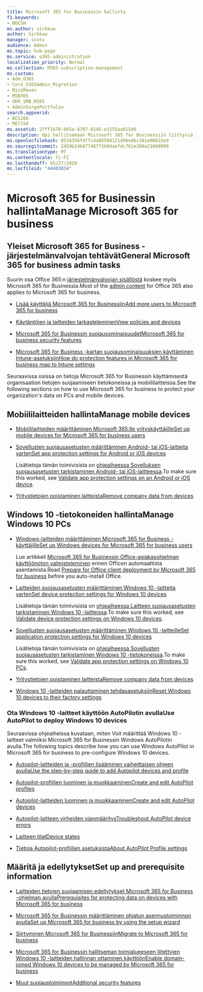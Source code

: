 ```yaml
---
title: Microsoft 365 for Businessin hallinta
f1.keywords:
- NOCSH
ms.author: sirkkuw
author: Sirkkuw
manager: scotv
audience: Admin
ms.topic: hub-page
ms.service: o365-administration
localization_priority: Normal
ms.collection: M365-subscription-management
ms.custom:
- Adm_O365
- Core_O365Admin_Migration
- MiniMaven
- MSB365
- OKR_SMB_M365
- AdminSurgePortfolio
search.appverid:
- BCS160
- MET150
ms.assetid: 27ff1678-865a-4707-8145-e1155aa815d6
description: Opi hallitsemaan Microsoft 365 for Businessiin liittyviä järjestelmänvalvojan tehtäviä, mobiililaitteita, Windows 10 -tietokoneita ja monia tällaisia tehtäviä.
ms.openlocfilehash: 0534356f4ffc4a05504121d96edbc381e00632e9
ms.sourcegitcommit: 2d59b24b877487f3b84aefdc7b1e200a21009999
ms.translationtype: MT
ms.contentlocale: fi-FI
ms.lasthandoff: 05/27/2020
ms.locfileid: "44403034"
---
```

# <a name="manage-microsoft-365-for-business"></a><span data-ttu-id="a2610-103">Microsoft 365 for Businessin hallinta</span><span class="sxs-lookup"><span data-stu-id="a2610-103">Manage Microsoft 365 for business</span></span>

## <a name="general-microsoft-365-for-business-admin-tasks"></a><span data-ttu-id="a2610-104">Yleiset Microsoft 365 for Business -järjestelmänvalvojan tehtävät</span><span class="sxs-lookup"><span data-stu-id="a2610-104">General Microsoft 365 for business admin tasks</span></span>

<span data-ttu-id="a2610-105">Suurin osa Office 365:n [järjestelmänvalvojan sisällöstä](https://docs.microsoft.com/office365/admin/admin-home) koskee myös Microsoft 365 for Businessia.</span><span class="sxs-lookup"><span data-stu-id="a2610-105">Most of the [admin content](https://docs.microsoft.com/office365/admin/admin-home) for Office 365 also applies to Microsoft 365 for business.</span></span>

- [<span data-ttu-id="a2610-106">Lisää käyttäjiä Microsoft 365 for Businessiin</span><span class="sxs-lookup"><span data-stu-id="a2610-106">Add more users to Microsoft 365 for business</span></span>](add-users-m365b.md)
    
- [<span data-ttu-id="a2610-107">Käytäntöjen ja laitteiden tarkasteleminen</span><span class="sxs-lookup"><span data-stu-id="a2610-107">View policies and devices</span></span>](view-policies-and-devices.md)
    
- [<span data-ttu-id="a2610-108">Microsoft 365 for Businessin suojausominaisuudet</span><span class="sxs-lookup"><span data-stu-id="a2610-108">Microsoft 365 for business security features</span></span>](security-features.md)
    
- [<span data-ttu-id="a2610-109">Microsoft 365 for Business -kartan suojausominaisuuksien käyttäminen Intune-asetuksiin</span><span class="sxs-lookup"><span data-stu-id="a2610-109">How do protection features in Microsoft 365 for business map to Intune settings</span></span>](map-protection-features-to-intune-settings.md)
    
<span data-ttu-id="a2610-110">Seuraavissa osissa on tietoja Microsoft 365 for Businessin käyttämisestä organisaation tietojen suojaamiseen tietokoneissa ja mobiililaitteissa.</span><span class="sxs-lookup"><span data-stu-id="a2610-110">See the following sections on how to use Microsoft 365 for business to protect your organization's data on PCs and mobile devices.</span></span>
  
## <a name="manage-mobile-devices"></a><span data-ttu-id="a2610-111">Mobiililaitteiden hallinta</span><span class="sxs-lookup"><span data-stu-id="a2610-111">Manage mobile devices</span></span>

- [<span data-ttu-id="a2610-112">Mobiililaitteiden määrittäminen Microsoft 365:lle yrityskäyttäjille</span><span class="sxs-lookup"><span data-stu-id="a2610-112">Set up mobile devices for Microsoft 365 for business users</span></span>](set-up-mobile-devices.md)
    
- [<span data-ttu-id="a2610-113">Sovellusten suojausasetusten määrittäminen Android- tai iOS-laitteita varten</span><span class="sxs-lookup"><span data-stu-id="a2610-113">Set app protection settings for Android or iOS devices</span></span>](app-protection-settings-for-android-and-ios.md)
    
    <span data-ttu-id="a2610-114">Lisätietoja tämän toimivisista on [ohjeaiheessa Sovelluksen suojausasetusten tarkistaminen Android- tai iOS-laitteessa](validate-settings-on-android-or-ios.md).</span><span class="sxs-lookup"><span data-stu-id="a2610-114">To make sure this worked, see [Validate app protection settings on an Android or iOS device](validate-settings-on-android-or-ios.md).</span></span> 
    
- [<span data-ttu-id="a2610-115">Yritystietojen poistaminen laitteista</span><span class="sxs-lookup"><span data-stu-id="a2610-115">Remove company data from devices</span></span>](remove-company-data.md)
    
## <a name="manage-windows-10-pcs"></a><span data-ttu-id="a2610-116">Windows 10 -tietokoneiden hallinta</span><span class="sxs-lookup"><span data-stu-id="a2610-116">Manage Windows 10 PCs</span></span>

- [<span data-ttu-id="a2610-117">Windows-laitteiden määrittäminen Microsoft 365 for Business -käyttäjille</span><span class="sxs-lookup"><span data-stu-id="a2610-117">Set up Windows devices for Microsoft 365 for business users</span></span>](set-up-windows-devices.md)

    <span data-ttu-id="a2610-118">Lue artikkeli [Microsoft 365 for Businessin Office-asiakasohjelman käyttöönoton valmisteleminen](prepare-for-office-client-deployment.md) ennen Officen automaattista asentamista.</span><span class="sxs-lookup"><span data-stu-id="a2610-118">Read [Prepare for Office client deployment by Microsoft 365 for business](prepare-for-office-client-deployment.md) before you auto-install Office.</span></span> 
    
- [<span data-ttu-id="a2610-119">Laitteiden suojausasetusten määrittäminen Windows 10 -laitteita varten</span><span class="sxs-lookup"><span data-stu-id="a2610-119">Set device protection settings for Windows 10 devices</span></span>](protection-settings-for-windows-10-pcs.md)
    
    <span data-ttu-id="a2610-120">Lisätietoja tämän toimivisista on [ohjeaiheessa Laitteen suojausasetusten tarkistaminen Windows 10 -laitteissa](validate-settings-on-windows-10-pcs.md).</span><span class="sxs-lookup"><span data-stu-id="a2610-120">To make sure this worked, see [Validate device protection settings on Windows 10 devices](validate-settings-on-windows-10-pcs.md).</span></span> 
    
- [<span data-ttu-id="a2610-121">Sovellusten suojausasetusten määrittäminen Windows 10 -laitteille</span><span class="sxs-lookup"><span data-stu-id="a2610-121">Set application protection settings for Windows 10 devices</span></span>](protection-settings-for-windows-10-devices.md)
    
    <span data-ttu-id="a2610-122">Lisätietoja tämän toimivisista on [ohjeaiheessa Sovellusten suojausasetusten tarkistaminen Windows 10 -tietokoneissa](validate-protection-settings-on-windows-10-pcs.md).</span><span class="sxs-lookup"><span data-stu-id="a2610-122">To make sure this worked, see [Validate app protection settings on Windows 10 PCs](validate-protection-settings-on-windows-10-pcs.md).</span></span> 
    
- [<span data-ttu-id="a2610-123">Yritystietojen poistaminen laitteista</span><span class="sxs-lookup"><span data-stu-id="a2610-123">Remove company data from devices</span></span>](remove-company-data.md)
    
- [<span data-ttu-id="a2610-124">Windows 10 -laitteiden palauttaminen tehdasasetuksiin</span><span class="sxs-lookup"><span data-stu-id="a2610-124">Reset Windows 10 devices to their factory settings</span></span>](reset-devices-to-factory-settings.md)
    
### <a name="use-autopilot-to-deploy-windows-10-devices"></a><span data-ttu-id="a2610-125">Ota Windows 10 -laitteet käyttöön AutoPilotin avulla</span><span class="sxs-lookup"><span data-stu-id="a2610-125">Use AutoPilot to deploy Windows 10 devices</span></span>

<span data-ttu-id="a2610-126">Seuraavissa ohjeaiheissa kuvataan, miten Voit määrittää Windows 10 -laitteet valmiiksi Microsoft 365 for Businessin Windows AutoPilotin avulla.</span><span class="sxs-lookup"><span data-stu-id="a2610-126">The following topics describe how you can use Windows AutoPilot in Microsoft 365 for business to pre-configure Windows 10 devices.</span></span>
  
- [<span data-ttu-id="a2610-127">Autopilot-laitteiden ja -profiilien lisääminen vaiheittaisen ohjeen avulla</span><span class="sxs-lookup"><span data-stu-id="a2610-127">Use the step-by-step guide to add Autopilot devices and profile</span></span>](add-autopilot-devices-and-profile.md)
    
- [<span data-ttu-id="a2610-128">Autopilot-profiilien luominen ja muokkaaminen</span><span class="sxs-lookup"><span data-stu-id="a2610-128">Create and edit AutoPilot profiles</span></span>](create-and-edit-autopilot-profiles.md)
    
- [<span data-ttu-id="a2610-129">Autopilot-laitteiden luominen ja muokkaaminen</span><span class="sxs-lookup"><span data-stu-id="a2610-129">Create and edit AutoPilot devices</span></span>](create-and-edit-autopilot-devices.md)
    
- [<span data-ttu-id="a2610-130">Autopilot-laitteen virheiden vianmääritys</span><span class="sxs-lookup"><span data-stu-id="a2610-130">Troubleshoot AutoPilot device errors</span></span>](troubleshoot-autopilot-errors.md)
    
- [<span data-ttu-id="a2610-131">Laitteen tilat</span><span class="sxs-lookup"><span data-stu-id="a2610-131">Device states</span></span>](device-states.md)
    
- [<span data-ttu-id="a2610-132">Tietoja Autopilot-profiilien asetuksista</span><span class="sxs-lookup"><span data-stu-id="a2610-132">About AutoPilot Profile settings</span></span>](autopilot-profile-settings.md)
    
## <a name="set-up-and-prerequisite-information"></a><span data-ttu-id="a2610-133">Määritä ja edellytykset</span><span class="sxs-lookup"><span data-stu-id="a2610-133">Set up and prerequisite information</span></span>

- [<span data-ttu-id="a2610-134">Laitteiden tietojen suojaamisen edellytykset Microsoft 365 for Business -ohjelman avulla</span><span class="sxs-lookup"><span data-stu-id="a2610-134">Prerequisites for protecting data on devices with Microsoft 365 for business</span></span>](pre-requisites-for-data-protection.md)
    
- [<span data-ttu-id="a2610-135">Microsoft 365 for Businessin määrittäminen ohjatun asennustoiminnon avulla</span><span class="sxs-lookup"><span data-stu-id="a2610-135">Set up Microsoft 365 for business by using the setup wizard</span></span>](set-up.md)
    
- [<span data-ttu-id="a2610-136">Siirtyminen Microsoft 365 for Businessiin</span><span class="sxs-lookup"><span data-stu-id="a2610-136">Migrate to Microsoft 365 for business</span></span>](migrate-to-microsoft-365-business.md)
    
- [<span data-ttu-id="a2610-137">Microsoft 365 for Businessin hallitseman toimialueeseen liitettyjen Windows 10 -laitteiden hallinnan ottaminen käyttöön</span><span class="sxs-lookup"><span data-stu-id="a2610-137">Enable domain-joined Windows 10 devices to be managed by Microsoft 365 for business</span></span>](manage-windows-devices.md)
    
- [<span data-ttu-id="a2610-138">Muut suojaustoiminnot</span><span class="sxs-lookup"><span data-stu-id="a2610-138">Additional security features</span></span>](security-features.md#additional-security-features)
